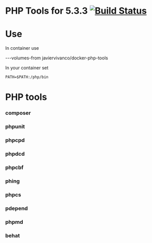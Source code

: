 # PHP Tools for 5.3.3 [![Build Status](https://travis-ci.org/javiervivanco/docker-php-tools.svg?branch=master)](https://travis-ci.org/javiervivanco/docker-php-tools)

# Use

In container use 

   ---volumes-from javiervivanco/docker-php-tools

In your container set

    PATH=$PATH:/php/bin



# PHP tools 

### composer

### phpunit

### phpcpd

### phpdcd

### phpcbf

### phing

### phpcs

### pdepend

### phpmd

### behat


